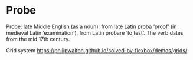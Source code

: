 # Probe

Probe: late Middle English (as a noun): from late Latin proba ‘proof’ (in medieval Latin ‘examination’), from Latin probare ‘to test’. The verb dates from the mid 17th century.

Grid system https://philipwalton.github.io/solved-by-flexbox/demos/grids/
